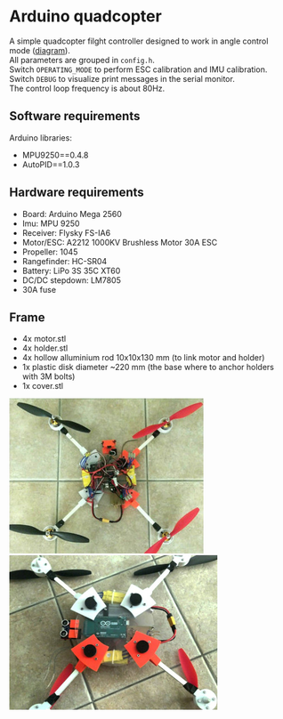 # Arduino quadcopter
A simple quadcopter filght controller designed to work in angle control mode ([diagram](https://docs.px4.io/v1.12/assets/img/mc_control_arch.21116ef0.jpg)).  
All parameters are grouped in `config.h`.  
Switch `OPERATING_MODE` to perform ESC calibration and IMU calibration.  
Switch `DEBUG` to visualize print messages in the serial monitor.  
The control loop frequency is about 80Hz.

## Software requirements
Arduino libraries:
- MPU9250==0.4.8
- AutoPID==1.0.3

## Hardware requirements
- Board: Arduino Mega 2560
- Imu: MPU 9250
- Receiver: Flysky FS-IA6 
- Motor/ESC: A2212 1000KV Brushless Motor 30A ESC 
- Propeller: 1045
- Rangefinder: HC-SR04
- Battery: LiPo 3S 35C XT60
- DC/DC stepdown: LM7805
- 30A fuse

## Frame
- 4x motor.stl
- 4x holder.stl
- 4x hollow alluminium rod 10x10x130 mm (to link motor and holder)
- 1x plastic disk diameter ~220 mm (the base where to anchor holders with 3M bolts)
- 1x cover.stl

![img](frame/top.jpg)
![img](frame/bottom.jpg)